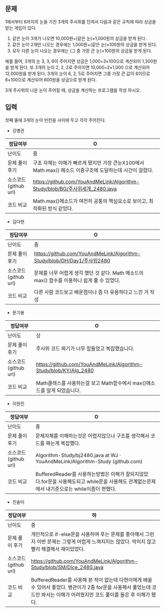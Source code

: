 ## 문제

1에서부터 6까지의 눈을 가진 3개의 주사위를 던져서 다음과 같은 규칙에 따라 상금을 받는 게임이 있다.

1. 같은 눈이 3개가 나오면 10,000원+(같은 눈)×1,000원의 상금을 받게 된다.
2. 같은 눈이 2개만 나오는 경우에는 1,000원+(같은 눈)×100원의 상금을 받게 된다.
3. 모두 다른 눈이 나오는 경우에는 (그 중 가장 큰 눈)×100원의 상금을 받게 된다.

예를 들어, 3개의 눈 3, 3, 6이 주어지면 상금은 1,000+3×100으로 계산되어 1,300원을 받게 된다. 또 3개의 눈이 2, 2, 2로 주어지면 10,000+2×1,000 으로 계산되어 12,000원을 받게 된다. 3개의 눈이 6, 2, 5로 주어지면 그중 가장 큰 값이 6이므로 6×100으로 계산되어 600원을 상금으로 받게 된다.

3개 주사위의 나온 눈이 주어질 때, 상금을 계산하는 프로그램을 작성 하시오.

## 입력

첫째 줄에 3개의 눈이 빈칸을 사이에 두고 각각 주어진다.

- 강병관

| 정답여부 | O |
| --- | --- |
| 난이도 | 중 |
| 문제 풀이 후기 | 구조 자체는 이해가 빠르게 됐지만 가장 큰눈X100에서 Math.max() 메소드 이중구조에 도달하는데 시간이 걸렸다. |
| 소스코드(github url) | https://github.com/YouAndMeLink/Algorithm-Study/blob/BG/주사위세개_2480.java |
| 코드 비교 | Math.max()메소드가 여전히 공통의 핵심요소로 보이고, 최적화된 방식 같았다. |
- 김다현

| 정답여부 | O |
| --- | --- |
| 난이도 | 중 |
| 문제 풀이 후기 | https://github.com/YouAndMeLink/Algorithm-Study/blob/DH/Day1/주사위2480 |
| 소스코드(github url) | 문제를 너무 어렵게 생각 했던 것 같다. Math 메소드의 max() 함수를 이용하니 쉽게 풀 수 있었다. |
| 코드 비교 | 다른 사람 코드보고 배운점이나 좀 더 유용하다고 느낀 거 작성 |
- 문기용

| 정답여부 | O |
| --- | --- |
| 난이도 | 상 |
| 문제 풀이 후기 | 주사위 코드 짜기가 너무 힘들었고 복잡했습니다. |
| 소스코드(github url) | https://github.com/YouAndMeLink/Algorithm-Study/blob/KY/Alg_2480 |
| 코드 비교 | Math클래스를 사용하는걸 보고 Math함수에서 max()메소드를 알게 되었습니다. |
- 이원진

| 정답여부 | O |
| --- | --- |
| 난이도 | 중 |
| 문제 풀이 후기 | 문제자체를 이해하는것은 어렵지않으나 구조를 생각해서 코드를 짜는게 복잡했다. |
| 소스코드(github url) | Algorithm-Study/bj2480.java at WJ · YouAndMeLink/Algorithm-Study (github.com) |
| 코드 비교 | BufferedReader를 사용하는방법은 이해가 잘되지않았다.for문을 사용해도되고 while문을 사용해도 관계없는문제에서 내기준으로는 while이좀더 편했다. |
- 진솔미

| 정답여부 | 하 |
| --- | --- |
| 난이도 | 중 |
| 문제 풀이 후기 | 개인적으로 if-else문을 사용하여 푸는 문제를 좋아해서 그런지 이번 문제는 그렇게 어렵게 느껴지지는 않았다. 막히지 않고 빨리 해결해서 재미있었다. |
| 소스코드(github url) | https://github.com/YouAndMeLink/Algorithm-Study/blob/SM/Dice_2480.java |
| 코드 비교 | BufferedReader를 사용해 본 적이 없는데 다현이에게 배울 수 있어서 좋았다. 병관이가 2중 for문을 사용해서 풀었는데 코드만 봐서는 이해가 어려웠지만  코드 풀이를 들은 후 이해가 됐다. |

